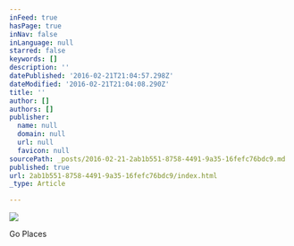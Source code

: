 ```yaml
---
inFeed: true
hasPage: true
inNav: false
inLanguage: null
starred: false
keywords: []
description: ''
datePublished: '2016-02-21T21:04:57.298Z'
dateModified: '2016-02-21T21:04:08.290Z'
title: ''
author: []
authors: []
publisher:
  name: null
  domain: null
  url: null
  favicon: null
sourcePath: _posts/2016-02-21-2ab1b551-8758-4491-9a35-16fefc76bdc9.md
published: true
url: 2ab1b551-8758-4491-9a35-16fefc76bdc9/index.html
_type: Article

---
```

![](https://the-grid-user-content.s3-us-west-2.amazonaws.com/ce60e22d-9dce-442a-ae9c-cf41f2167c10.jpg)

Go Places